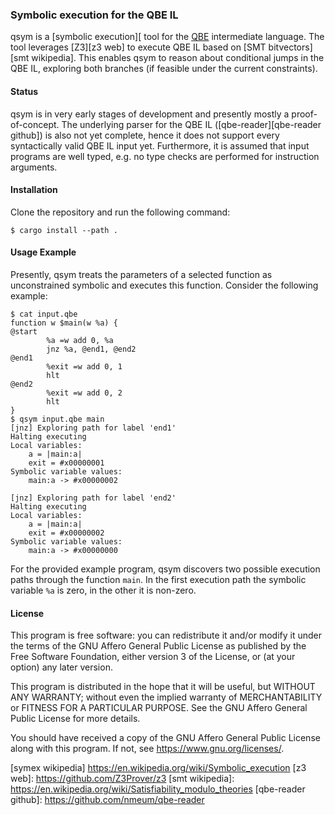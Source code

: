 ### Symbolic execution for the QBE IL

qsym is a [symbolic execution][ tool for the [QBE][qbe web] intermediate language.
The tool leverages [Z3][z3 web] to execute QBE IL based on [SMT bitvectors][smt wikipedia].
This enables qsym to reason about conditional jumps in the QBE IL, exploring both branches (if feasible under the current constraints).

#### Status

qsym is in very early stages of development and presently mostly a proof-of-concept.
The underlying parser for the QBE IL ([qbe-reader][qbe-reader github]) is also not yet complete, hence it does not support every syntactically valid QBE IL input yet.
Furthermore, it is assumed that input programs are well typed, e.g. no type checks are performed for instruction arguments.

#### Installation

Clone the repository and run the following command:

    $ cargo install --path .

#### Usage Example

Presently, qsym treats the parameters of a selected function as unconstrained symbolic and executes this function.
Consider the following example:

    $ cat input.qbe
    function w $main(w %a) {
    @start
            %a =w add 0, %a
            jnz %a, @end1, @end2
    @end1
            %exit =w add 0, 1
            hlt
    @end2
            %exit =w add 0, 2
            hlt
    }
    $ qsym input.qbe main
    [jnz] Exploring path for label 'end1'
    Halting executing
    Local variables:
    	a = |main:a|
    	exit = #x00000001
    Symbolic variable values:
    	main:a -> #x00000002

    [jnz] Exploring path for label 'end2'
    Halting executing
    Local variables:
    	a = |main:a|
    	exit = #x00000002
    Symbolic variable values:
    	main:a -> #x00000000

For the provided example program, qsym discovers two possible execution paths through the function `main`.
In the first execution path the symbolic variable `%a` is zero, in the other it is non-zero.

#### License

This program is free software: you can redistribute it and/or modify it
under the terms of the GNU Affero General Public License as published by
the Free Software Foundation, either version 3 of the License, or (at
your option) any later version.

This program is distributed in the hope that it will be useful, but
WITHOUT ANY WARRANTY; without even the implied warranty of
MERCHANTABILITY or FITNESS FOR A PARTICULAR PURPOSE. See the GNU Affero
General Public License for more details.

You should have received a copy of the GNU Affero General Public License
along with this program. If not, see <https://www.gnu.org/licenses/>.

[qbe web]: https://c9x.me/compile/
[symex wikipedia] https://en.wikipedia.org/wiki/Symbolic_execution
[z3 web]: https://github.com/Z3Prover/z3
[smt wikipedia]: https://en.wikipedia.org/wiki/Satisfiability_modulo_theories
[qbe-reader github]: https://github.com/nmeum/qbe-reader
